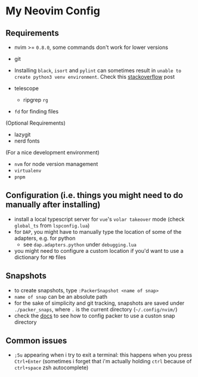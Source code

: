# My Neovim Config

## Requirements

- nvim >= `0.8.0`, some commands don't work for lower versions
- git
- Installing `black`, `isort` and `pylint` can sometimes result in `unable to create python3 venv environment`. Check this [stackoverflow](https://askubuntu.com/questions/958303/unable-to-create-virtual-environment-with-python-3-6) post

- telescope
  - ripgrep `rg`
- `fd` for finding files

(Optional Requirements)

- lazygit
- nerd fonts

(For a nice development environment)

- `nvm` for node version management
- `virtualenv`
- `pnpm`

## Configuration (i.e. things you might need to do manually after installing)

- install a local typescript server for `vue`'s `volar takeover` mode (check `global_ts` from `lspconfig.lua`)
- for `DAP`, you might have to manually type the location of some of the adapters, e.g. for python
  - see `dap.adapters.python` under `debugging.lua`
- you might need to configure a custom location if you'd want to use a dictionary for `MD` files

## Snapshots

- to create snapshots, type `:PackerSnapshot <name of snap>`
- `name of snap` can be an absolute path
- for the sake of simplicity and git tracking, snapshots are saved under `./packer_snaps`, where `.` is the current directory (`~/.config/nvim/`)
- check the [docs](https://github.com/wbthomason/packer.nvim#custom-initialization) to see how to config packer to use a custon snap directory

## Common issues

- `;5u` appearing when i try to exit a terminal: this happens when you press `Ctrl+Enter` (sometimes i forget that i'm actually holding `ctrl` because of `ctrl+space` zsh autocomplete)

